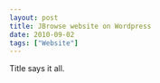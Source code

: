 ```yaml
---
layout: post
title: JBrowse website on Wordpress
date: 2010-09-02
tags: ["Website"]
---
```


Title says it all.